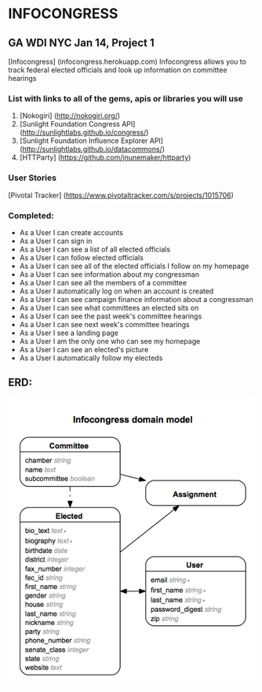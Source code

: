 
# INFOCONGRESS 

## GA WDI NYC Jan 14, Project 1
[Infocongress] (infocongress.herokuapp.com)
Infocongress allows you to track federal elected officials and look up information on committee hearings

### List with links to all of the gems, apis or libraries you will use
1. [Nokogiri] (http://nokogiri.org/)
2. [Sunlight Foundation Congress API] (http://sunlightlabs.github.io/congress/)
3. [Sunlight Foundation Influence Explorer API] (http://sunlightlabs.github.io/datacommons/)
4. [HTTParty] (https://github.com/jnunemaker/httparty)

### User Stories

[Pivotal Tracker] (https://www.pivotaltracker.com/s/projects/1015706)

### Completed:

 - As a User I can create accounts
 - As a User I can sign in
 - As a User I can see a list of all elected officials
 - As a User I can follow elected officials
 - As a User I can see all of the elected officials I follow on my homepage
 - As a User I can see information about my congressman
 - As a User I can see all the members of a committee
 - As a User I automatically log on when an account is created
 - As a User I can see campaign finance information about a congressman
 - As a User I can see what committees an elected sits on
 - As a User I can see the past week's committee hearings
 - As a User I can see next week's committee hearings
 - As a User I see a landing page
 - As a User I am the only one who can see my homepage
 - As a User I can see an elected's picture
 - As a User I automatically follow my electeds

## ERD: 

![ERD](Untitled.tiff)

